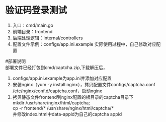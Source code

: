 # 验证码登录测试
1. 入口：cmd/main.go
1. 前端目录：frontend
1. 后端处理逻辑：internal/controllers
1. 配置文件示例：configs/app.ini.example 实际使用过程中，自己修改对应配置

#部署说明<br />
部署文件已经打包到cmd/captcha.zip,下载解压后，

1. configs/app.ini.example为app.ini并添加对应配置
1. 安装nginx（yum -y install nginx），拷贝配置文件configs/captcha.conf /etc/nginx/conf.d/captcha.conf，启动nginx
1. 拷贝静态文件frontend到nginx配置的根目录的captcha目录下<br />
mkdir /usr/share/nginx/html/captcha;<br />
cp -r frontend/* /usr/share/nginx/html/captcha/*<br />
并修改index.html中data-appid为自己的captcha appid

